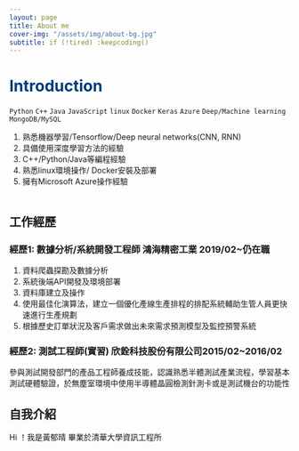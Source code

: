 ```yaml
---
layout: page
title: About me
cover-img: "/assets/img/about-bg.jpg"
subtitle: if (!tired) :keepcoding()
---
```

# <font color="#003D79">Introduction</font>

`Python`  `C++`  `Java`  `JavaScript`  `linux`  `Docker`  `Keras`  `Azure`  `Deep/Machine learning`  `MongoDB/MySQL`


1. 熟悉機器學習/Tensorflow/Deep neural networks(CNN, RNN)
2. 具備使用深度學習方法的經驗
3. C++/Python/Java等編程經驗
4. 熟悉linux環境操作/ Docker安裝及部署
5. 擁有Microsoft Azure操作經驗
<br><br>

## 工作經歷

### 經歷1:  數據分析/系統開發工程師 鴻海精密工業 2019/02~仍在職 

1. 資料爬蟲探勘及數據分析
2. 系統後端API開發及環境部署
4. 資料庫建立及操作
5. 使用最佳化演算法，建立一個優化產線生產排程的排配系統輔助生管人員更快速進行生產規劃
6. 根據歷史訂單狀況及客戶需求做出未來需求預測模型及監控預警系統

### 經歷2:  測試工程師(實習) 欣銓科技股份有限公司2015/02~2016/02 

參與測試開發部門的產品工程師養成技能，認識熟悉半體測試產業流程，學習基本測試硬體驗證，於無塵室環境中使用半導體晶圓檢測針測卡或是測試機台的功能性

## 自我介紹
Hi ！我是黃郁晴
畢業於清華大學資訊工程所
